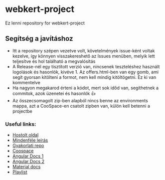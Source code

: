 # webkert-project
Ez lenni repository for webkert-project

## Segítség a javításhoz
- Itt a repository szépen vezetve volt, követelmények issue-ként voltak kezelve, így könnyen visszakereshető az Issues menüben, melyik lett teljesítve és hol található a megvalósítás
- A Release-nél egy tisztított verzió van, nincsenek teszteléshez használt logolások és hasonlók, kivéve 1. Az offers.html-ben van egy gomb, ami segít gyorsan kitölteni a formot, nem kell mindig kitöltögetni. Ez ki van kommentelve
- Ha nagyon megakarod érteni a kódot, mert sok időd van, segíthetnek a commitok, azok üzenetei és hasonlók 👍
- Az összecsomagolt zip-ben alapból nincs benne az environments mappa, azt a CooSpace-en csatolt zipben van, külön kell betenni a projectbe

### Useful links:
- [Hostolt oldal](https://webkert-project-sc4n1a.web.app/)
- [Mindenféle leírás](https://docs.google.com/document/d/1Df5zvI3Q5GOMa46KXTwsLvCvhrcK9GKvsulVUqSVJmU/edit)
- [Gyakorlati repo](https://github.com/jankiz/Web-development-frameworks)
- [Coospace](https://www.coosp.etr.u-szeged.hu/Scene-675909)
- [Angular Docs 1](https://angular.io/docs)
- [Angular Docs 2](https://devdocs.io/angular/)
- [Material docs](https://material.angular.io/components/categories)
- [Playlist](https://www.youtube.com/watch?v=fk9bF3w6GGI&list=PLUErynknWn5Xp8N0zQjwQPKNNRUsyvnfH&index=1)
